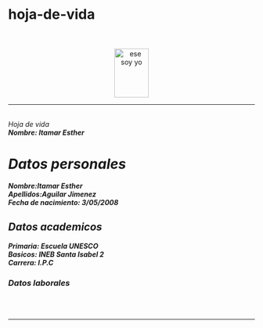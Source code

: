# hoja-de-vida
<html>
<head>
<title># hoja-de-vida</title>
</head>
<body>
<br>
<br>
<div align="center">
<img src="yo.jpg"alt="ese soy yo"height="100"width="70">
</div>
<hr size  ="25"noshade><br>
<i>Hoja de vida <br>
<b>Nombre: Itamar Esther <br>
<h1>Datos personales</h1>
Nombre:Itamar Esther <br>
Apellidos:Aguilar Jimenez<br>
Fecha de nacimiento: 3/05/2008<br>
<h2>Datos academicos</h2>
Primaria: Escuela UNESCO<br>
Basicos: INEB Santa Isabel 2<br>
Carrera: I.P.C<br>
<h3>Datos laborales</h3>
<br>
</i></br>
<hr size="25"noshade><br>
</body>
</html>
